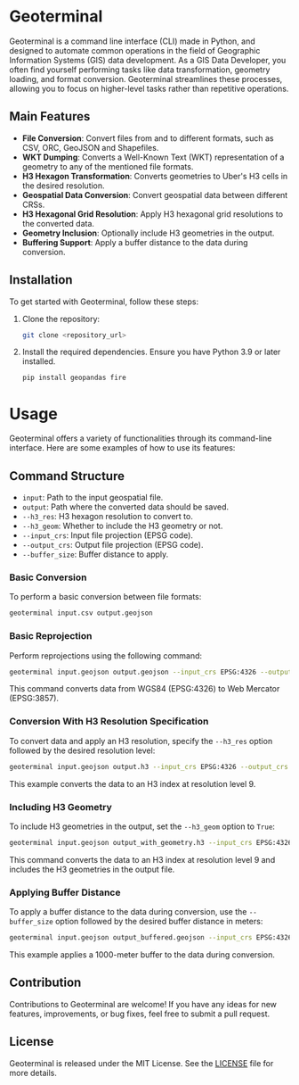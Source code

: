 # Geoterminal

Geoterminal is a command line interface (CLI) made in Python, and designed to automate common operations in the field of Geographic Information Systems (GIS) data development. As a GIS Data Developer, you often find yourself performing tasks like data transformation, geometry loading, and format conversion. Geoterminal streamlines these processes, allowing you to focus on higher-level tasks rather than repetitive operations.

## Main Features

- **File Conversion**: Convert files from and to different formats, such as CSV, ORC, GeoJSON and Shapefiles.
- **WKT Dumping**: Converts a Well-Known Text (WKT) representation of a geometry to any of the mentioned file formats.
- **H3 Hexagon Transformation**: Converts geometries to Uber's H3 cells in the desired resolution.
- **Geospatial Data Conversion**: Convert geospatial data between different CRSs.
- **H3 Hexagonal Grid Resolution**: Apply H3 hexagonal grid resolutions to the converted data.
- **Geometry Inclusion**: Optionally include H3 geometries in the output.
- **Buffering Support**: Apply a buffer distance to the data during conversion.

## Installation

To get started with Geoterminal, follow these steps:

1. Clone the repository:

   ```bash
   git clone <repository_url>
   ```

2. Install the required dependencies. Ensure you have Python 3.9 or later installed.

   ```bash
   pip install geopandas fire
   ```

# Usage

Geoterminal offers a variety of functionalities through its command-line interface. Here are some examples of how to use its features:

## Command Structure

- `input`: Path to the input geospatial file.
- `output`: Path where the converted data should be saved.
- `--h3_res`: H3 hexagon resolution to convert to.
- `--h3_geom`: Whether to include the H3 geometry or not.
- `--input_crs`: Input file projection (EPSG code).
- `--output_crs`: Output file projection (EPSG code).
- `--buffer_size`: Buffer distance to apply.

### Basic Conversion

To perform a basic conversion between file formats:

```bash
geoterminal input.csv output.geojson
```

### Basic Reprojection

Perform reprojections using the following command:

```bash
geoterminal input.geojson output.geojson --input_crs EPSG:4326 --output_crs EPSG:3857
```

This command converts data from WGS84 (EPSG:4326) to Web Mercator (EPSG:3857).

### Conversion With H3 Resolution Specification

To convert data and apply an H3 resolution, specify the `--h3_res` option followed by the desired resolution level:

```bash
geoterminal input.geojson output.h3 --input_crs EPSG:4326 --output_crs EPSG:3857 --h3_res=9
```

This example converts the data to an H3 index at resolution level 9.

### Including H3 Geometry

To include H3 geometries in the output, set the `--h3_geom` option to `True`:

```bash
geoterminal input.geojson output_with_geometry.h3 --input_crs EPSG:4326 --output_crs EPSG:3857 --h3_res=9 --h3_geom=True
```

This command converts the data to an H3 index at resolution level 9 and includes the H3 geometries in the output file.

### Applying Buffer Distance

To apply a buffer distance to the data during conversion, use the `--buffer_size` option followed by the desired buffer distance in meters:

```bash
geoterminal input.geojson output_buffered.geojson --input_crs EPSG:4326 --output_crs EPSG:3857 --buffer_size=1000
```

This example applies a 1000-meter buffer to the data during conversion.

## Contribution

Contributions to Geoterminal are welcome! If you have any ideas for new features, improvements, or bug fixes, feel free to submit a pull request.

## License

Geoterminal is released under the MIT License. See the [LICENSE](LICENSE) file for more details.
